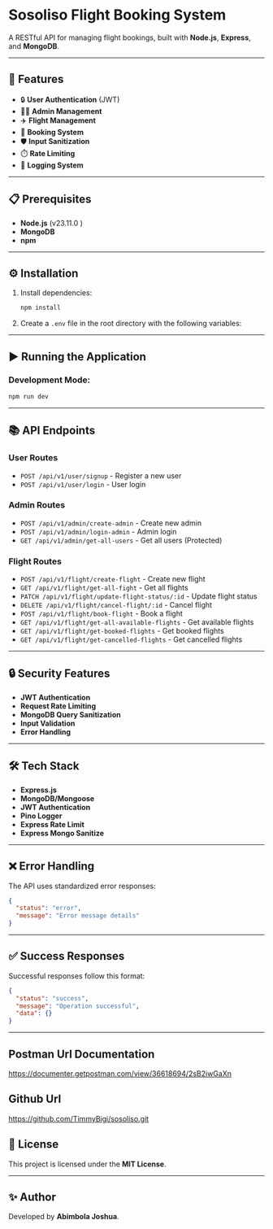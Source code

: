 # Sosoliso Flight Booking System

A RESTful API for managing flight bookings, built with **Node.js**, **Express**, and **MongoDB**.

---

## 🚀 Features

- 🔒 **User Authentication** (JWT)
- 👩‍💼 **Admin Management**
- ✈️ **Flight Management**
- 📝 **Booking System**
- 🛡️ **Input Sanitization**
- ⏱️ **Rate Limiting**
- 📜 **Logging System**

---

## 📋 Prerequisites

- **Node.js** (v23.11.0 )
- **MongoDB**
- **npm** 

---

## ⚙️ Installation

1. Install dependencies:
   ```bash
   npm install
   ```

2. Create a `.env` file in the root directory with the following variables:
 

---

## ▶️ Running the Application

### Development Mode:
```bash
npm run dev
```


---

## 📚 API Endpoints

### **User Routes**
- `POST /api/v1/user/signup` - Register a new user
- `POST /api/v1/user/login` - User login

### **Admin Routes**
- `POST /api/v1/admin/create-admin` - Create new admin
- `POST /api/v1/admin/login-admin` - Admin login
- `GET /api/v1/admin/get-all-users` - Get all users (Protected)

### **Flight Routes**
- `POST /api/v1/flight/create-flight` - Create new flight
- `GET /api/v1/flight/get-all-fight` - Get all flights
- `PATCH /api/v1/flight/update-flight-status/:id` - Update flight status
- `DELETE /api/v1/flight/cancel-flight/:id` - Cancel flight
- `POST /api/v1/flight/book-flight` - Book a flight
- `GET /api/v1/flight/get-all-available-flights` - Get available flights
- `GET /api/v1/flight/get-booked-flights` - Get booked flights
- `GET /api/v1/flight/get-cancelled-flights` - Get cancelled flights

---

## 🔒 Security Features

- **JWT Authentication**
- **Request Rate Limiting**
- **MongoDB Query Sanitization**
- **Input Validation**
- **Error Handling**

---

## 🛠️ Tech Stack

- **Express.js**
- **MongoDB/Mongoose**
- **JWT Authentication**
- **Pino Logger**
- **Express Rate Limit**
- **Express Mongo Sanitize**

---

## ❌ Error Handling

The API uses standardized error responses:

```json
{
  "status": "error",
  "message": "Error message details"
}
```

---

## ✅ Success Responses

Successful responses follow this format:

```json
{
  "status": "success",
  "message": "Operation successful",
  "data": {}
}
```

---


## Postman Url Documentation
https://documenter.getpostman.com/view/36618694/2sB2iwGaXn

## Github Url 
https://github.com/TimmyBigi/sosoliso.git

## 📜 License

This project is licensed under the **MIT License**.

---

## ✨ Author

Developed by **Abimbola Joshua**.

